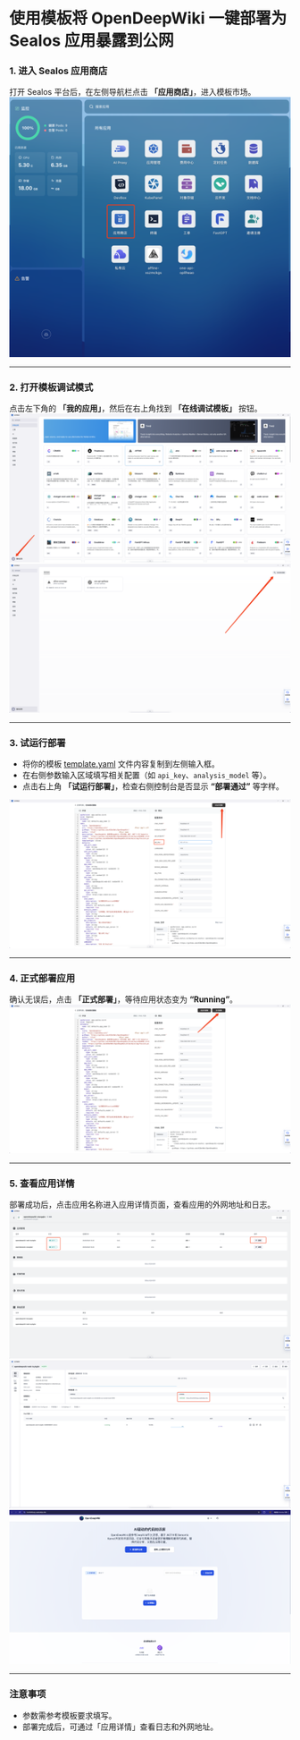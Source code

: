 # 使用模板将 OpenDeepWiki 一键部署为 Sealos 应用暴露到公网

### 1. 进入 Sealos 应用商店
打开 Sealos 平台后，在左侧导航栏点击 **「应用商店」**，进入模板市场。  
![进入应用商店界面](../../img/sealos/sealos-index.jpg)

---

### 2. 打开模板调试模式
点击左下角的 **「我的应用」**，然后在右上角找到 **「在线调试模板」** 按钮。  
![打开我的应用](../../img/sealos/sealos-myapps.jpg)
![在线调试模板入口](../../img/sealos/sealos-online-debug.jpg)

---

### 3. 试运行部署
* 将你的模板 [template.yaml](./sealos-template.yaml) 文件内容复制到左侧输入框。  
* 在右侧参数输入区域填写相关配置（如 `api_key`、`analysis_model` 等）。  
* 点击右上角 **「试运行部署」**，检查右侧控制台是否显示 **“部署通过”** 等字样。

![粘贴 YAML 文件界面](../../img/sealos/sealos-test.jpg)

---

### 4. 正式部署应用
确认无误后，点击 **「正式部署」**，等待应用状态变为 **“Running”**。  
![正式部署成功界面](../../img/sealos/sealos-deploy.jpg)

---

### 5. 查看应用详情
部署成功后，点击应用名称进入应用详情页面，查看应用的外网地址和日志。
![查看部署情况](../../img/sealos/sealos-overview.jpg)
![查看应用详情](../../img/sealos/sealos-details.jpg)
![打开外网地址](../../img/sealos/sealos-web.jpg)

---

### 注意事项
- 参数需参考模板要求填写。
- 部署完成后，可通过「应用详情」查看日志和外网地址。